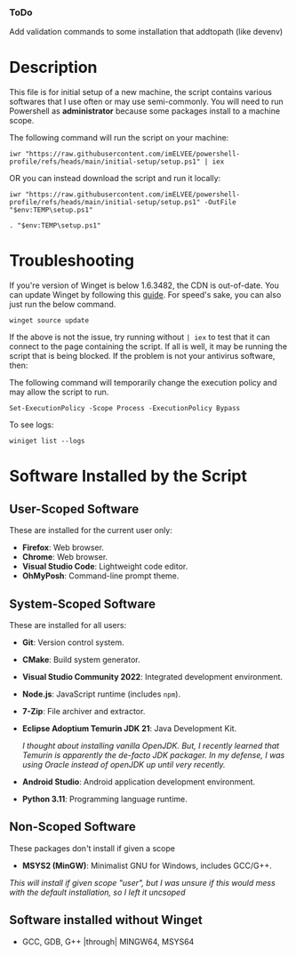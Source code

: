 ### ToDo

Add validation commands to some installation that addtopath (like devenv)

# Description

This file is for initial setup of a new machine, the script contains various softwares that I use often or may use semi-commonly. You will need to run Powershell as **administrator** because some packages install to a machine scope.

The following command will run the script on your machine:

```
iwr "https://raw.githubusercontent.com/imELVEE/powershell-profile/refs/heads/main/initial-setup/setup.ps1" | iex
```

OR you can instead download the script and run it locally:

```
iwr "https://raw.githubusercontent.com/imELVEE/powershell-profile/refs/heads/main/initial-setup/setup.ps1" -OutFile "$env:TEMP\setup.ps1"
```
```
. "$env:TEMP\setup.ps1"
```

# Troubleshooting

If you're version of Winget is below 1.6.3482, the CDN is out-of-date.  You can update Winget by following this [guide](https://github.com/microsoft/winget-cli/tree/master/doc/troubleshooting#executing-winget-exits-with-no-message). For speed's sake, you can also just run the below command.

```
winget source update
```

If the above is not the issue, try running without `| iex` to test that it can connect to the page containing the script. If all is well, it may be running the script that is being blocked. If the problem is not your antivirus software, then:

The following command will temporarily change the execution policy and may allow the script to run.

```
Set-ExecutionPolicy -Scope Process -ExecutionPolicy Bypass
```
To see logs:
```
winiget list --logs
```

# Software Installed by the Script

## User-Scoped Software
These are installed for the current user only:
- **Firefox**: Web browser.
- **Chrome**: Web browser.
- **Visual Studio Code**: Lightweight code editor.
- **OhMyPosh**: Command-line prompt theme.

## System-Scoped Software
These are installed for all users:
- **Git**: Version control system.
- **CMake**: Build system generator.
- **Visual Studio Community 2022**: Integrated development environment.
- **Node.js**: JavaScript runtime (includes `npm`).
- **7-Zip**: File archiver and extractor.
- **Eclipse Adoptium Temurin JDK 21**: Java Development Kit.

  *I thought about installing vanilla OpenJDK. But, I recently learned that Temurin is apparently the de-facto JDK packager. In my defense, I was using Oracle instead of openJDK up until very recently.*
  
- **Android Studio**: Android application development environment.
- **Python 3.11**: Programming language runtime.


## Non-Scoped Software
These packages don't install if given a scope
- **MSYS2 (MinGW)**: Minimalist GNU for Windows, includes GCC/G++.

*This will install if given scope "user", but I was unsure if this would mess with the default installation, so I left it uncsoped*

## Software installed without Winget
- GCC, GDB, G++ |through| MINGW64, MSYS64
